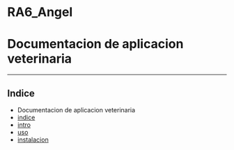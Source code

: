 # RA6_Angel
# Documentacion de aplicacion veterinaria
***
## Indice


* Documentacion de aplicacion veterinaria
* [indice](indice)
* [intro](intro)
* [uso](uso)
* [instalacion](subvencion)
